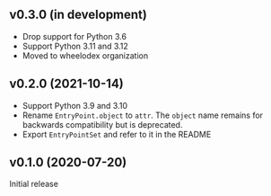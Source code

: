 v0.3.0 (in development)
-----------------------
- Drop support for Python 3.6
- Support Python 3.11 and 3.12
- Moved to wheelodex organization

v0.2.0 (2021-10-14)
-------------------
- Support Python 3.9 and 3.10
- Rename `EntryPoint.object` to `attr`.  The `object` name remains for
  backwards compatibility but is deprecated.
- Export `EntryPointSet` and refer to it in the README

v0.1.0 (2020-07-20)
-------------------
Initial release
